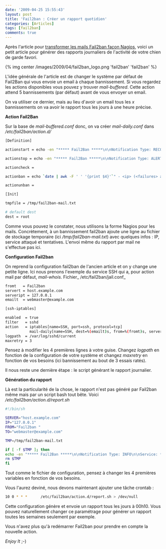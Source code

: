 ```yaml
---
date: '2009-04-25 15:55:43'
layout: post
title: 'Fail2ban : Créer un rapport quotidien'
categories: [Articles]
tags: [fail2ban]
comments: true
---
```


Après l'article pour [transformer les mails Fail2ban façon Nagios](/2009/03/27/fail2ban-email-alerte-facon-nagios/), voici un petit article pour générer des rapports journaliers de l'activité de votre chien de garde favori.

{% img center /images/2009/04/fail2ban_logo.png 'fail2ban' 'fail2ban' %}

L'idée générale de l'article est de changer le système par défaut de Fail2Ban qui vous envoie un email à chaque bannissement. Si vous regardez les actions disponibles vous pouvez y trouver _mail-buffered_. Cette action attend 5 bannissements (par défaut) avant de vous envoyer un email.

On va utiliser ce dernier, mais au lieu d'avoir un email tous les _x_ bannissements on va avoir le rapport tous les jours à une heure précise.

**Action Fail2Ban**

Sur la base de _mail-buffered.conf_ donc, on va créer _mail-daily.conf_ dans _/etc/fail2ban/action.d/_

``` bash
[Definition]

actionstart = echo -en "***** Fail2Ban *****\n\nNotification Type: RECOVERY\n\nService: <name>\nHost: <server>\nAddress: <serverip>\nState: STARTED\n\nDate/Time: `date`\n\nAdditional Info:\n\n" | mail -a "From: <from>" -s "** RECOVERY alert - <server>/<name> jail is STARTED **" <dest>

actionstop = echo -en "***** Fail2Ban *****\n\nNotification Type: ALERT\n\nService: <name>\nHost: <server>\nAddress: <serverip>\nState: STOPPED\n\nDate/Time: `date`\n\nAdditional Info:\n\n" | mail -a "From: <dest>" -s "** ALERT alert - <server>/<name> jail is STOPPED **" <dest>

actioncheck =

actionban = echo `date | awk -F ' ' '{print $4}'`" - <ip> (<failures> attempts against <name>)" >> <tmpfile>

actionunban =

[Init]

tmpfile = /tmp/fail2ban-mail.txt

# default dest
dest = root
```

Comme vous pouvez le constater, nous utilisons la forme Nagios pour les mails. Concrètement, à un bannissement fail2ban ajoute une ligne au fichier de stockage temporaire (ici _/tmp/fail2ban-mail.txt_) avec quelques infos : IP, service attaqué et tentatives. L'envoi même du rapport par mail ne s'effectue pas ici.

**Configuration Fail2ban**

On reprend la configuration fail2ban de l'ancien article et on y change une petite ligne. Ici nous prenons l'exemple du service SSH qui a, pour action mail par défaut, _mail-whois_. Fichier_ /etc/fail2ban/jail.conf_

``` bash
fromt   = Fail2ban
servert = host.example.com
serveript = 127.0.0.1
emailt  = webmaster@example.com

[ssh-iptables]

enabled  = true
filter   = sshd
action   = iptables[name=SSH, port=ssh, protocol=tcp]
           mail-daily[name=SSH, dest=%(emailt)s, from=%(fromt)s, server=%(servert)s, serverip=%(serveript)s]
logpath  = /var/log/sshd/current
maxretry = 3
```

Pensez à modifier les 4 premières lignes à votre guise. Changez _logpath_ en fonction de la configuration de votre système et changez _maxretry_ en fonction de vos besoins (ici bannissement au bout de 3 essais ratés).

Il nous reste une dernière étape : le script générant le rapport journalier.

**Génération du rapport**

Là est la particularité de la chose, le rapport n'est pas généré par Fail2ban même mais par un script bash tout bête. Voici _/etc/fail2ban/action.d/report.sh_

``` bash
#!/bin/sh

SERVER="host.example.com"
IP="127.0.0.1"
FROM="Fail2ban "
TO="webmaster@example.com"

TMP=/tmp/fail2ban-mail.txt

if [ -f $TMP ]; then
echo -en "***** Fail2Ban *****\n\nNotification Type: INFO\n\nService: *\nHost: $SERVER\nAddress: $IP\nState: OK\n\nDate/Time: `date`\n\nAdditional Info:\n\nThese hosts have been banned on `date --date '1 days ago' +"%a %d %b"`\n`cat $TMP`" | mail -a "From: $FROM" -s "** INFO alert - $SERVER jail REPORT **" $TO
rm $TMP
fi
```

Tout comme le fichier de configuration, pensez à changer les 4 premières variables en fonction de vos besoins.

Vous l'aurez deviné, nous devons maintenant ajouter une tâche crontab :

``` bash
10 0 * * *      /etc/fail2ban/action.d/report.sh > /dev/null
```

Cette configuration génère et envoie un rapport tous les jours à 00h10. Vous pouvez naturellement changer ce paramétrage pour générer un rapport toutes les semaines seulement par exemple.

Vous n'avez plus qu'à redémarrer Fail2ban pour prendre en compte la nouvelle action.

_Enjoy It_ ;-)
